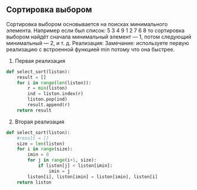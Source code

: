 ## Сортировка выбором
Сортировка выбором основывается на поисках минимального элемента. Например если был список:
	5 3 4 9 1 2 7 6 8
то сортировка выбором найдёт сначала минимальный элемент — 1, потом следующий минимальный — 2, и т. д.
Реализация:
Замечание: используете первую реализацию с встроенной функцией min потому что она быстрее.

1. Первая реализация

```python
def select_sort(liston):
    result = []
    for i in range(len(liston)):
        r = min(liston)
        ind = liston.index(r)
        liston.pop(ind)
        result.append(r)
    return result
```

2. Вторая реализация

```python
def select_sort(liston):
    #result = []
    size = len(liston)
    for i in range(size):
        imin = 0
        for j in range(i+1, size):
            if liston[j] < liston[imin]:
                imin = j
        liston[i], liston[imin] = liston[imin], liston[i]
    return liston
```

